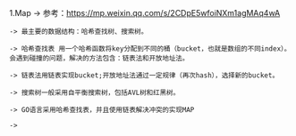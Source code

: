 1.Map
	-> 参考：https://mp.weixin.qq.com/s/2CDpE5wfoiNXm1agMAq4wA

	-> 最主要的数据结构：哈希查找树、搜索树。

	-> 哈希查找表 用一个哈希函数将key分配到不同的桶（bucket，也就是数组的不同index）。 会遇到碰撞的问题，解决的方法包含：链表法和开放地址法。

	-> 链表法用链表实现bucket;开放地址法通过一定规律（再次hash），选择新的bucket。

	-> 搜索树一般采用自平衡搜索树，包括AVL树和红黑树。

	-> GO语言采用哈希查找表，并且使用链表解决冲突的实现MAP

	-> 
